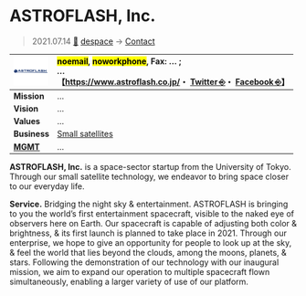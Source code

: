 # ASTROFLASH, Inc.
> 2021.07.14 [🚀](../index/index.md) [despace](index.md) → [Contact](contact.md)

|[![](f/con/a/astroflash_logo1_thumb.png)](f/con/a/astroflash_logo1.png)|<mark>noemail</mark>, <mark>noworkphone</mark>, Fax: … ;<br> *…*<br> 【<https://www.astroflash.co.jp/>・ [Twitter ⎆](https://twitter.com/ASTROFLASH2019)・ [Facebook ⎆](https://www.facebook.com/%E6%A0%AA%E5%BC%8F%E4%BC%9A%E7%A4%BE-AstroFlash-102836837889426/)】|
|:--|:--|
|**Mission**|…|
|**Vision**|…|
|**Values**|…|
|**Business**|[Small satellites](sc.md)|
|**[MGMT](mgmt.md)**|…|

**ASTROFLASH, Inc.** is a space-sector startup from the University of Tokyo. Through our small satellite technology, we endeavor to bring space closer to our everyday life.

**Service.** ​Bridging the night sky & entertainment. ASTROFLASH is bringing to you the world’s first entertainment spacecraft, visible to the naked eye of observers here on Earth. Our spacecraft is capable of adjusting both color & brightness, & its first launch is planned to take place in 2021. Through our enterprise, we hope to give an opportunity for people to look up at the sky, & feel the world that lies beyond the clouds, among the moons, planets, & stars. Following the demonstration of our technology with our inaugural mission, we aim to expand our operation to multiple spacecraft flown simultaneously, enabling a larger variety of use of our platform.

<p style="page-break-after:always"> </p>
